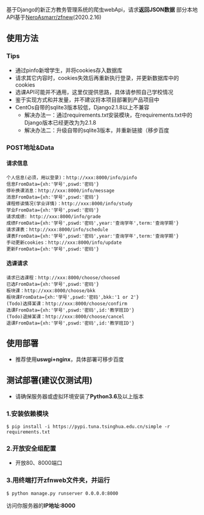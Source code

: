 
基于Django的新正方教务管理系统的爬虫webApi，请求**返回JSON数据**
部分本地API基于[NeroAsmarr/zfnew][1](2020.2.16)

## 使用方法

### Tips

 - 通过pinfo新增学生，并将cookies存入数据库
 - 请求其它内容时，cookies失效后再重新执行登录，并更新数据库中的cookies
 - 选课API可能并不通用，这里仅提供思路，具体请参照自己学校情况
 - 鉴于实现方式和并发量，并不建议将本项目部署到产品项目中
 - CentOs自带的sqlite3版本较低，Django2.1.8以上不兼容
     - 解决办法一：通过requirements.txt安装模块，在requirements.txt中的Django版本已经更改为为2.1.8
     - 解决办法二：升级自带的sqlite3版本，并重新链接（移步百度

### POST地址&Data

#### 请求信息
```
个人信息(必须，用以登录)：http://xxx:8000/info/pinfo
信息FromData={xh:'学号',pswd:'密码'}
停补换课消息：http://xxx:8000/info/message
消息FromData={xh:'学号',pswd:'密码'}
课程修读情况(学业详情)：http://xxx:8000/info/study
学业FromData={xh:'学号',pswd:'密码'}
请求成绩: http://xxx:8000/info/grade
成绩FromData={xh:'学号',pswd:'密码',year:'查询学年',term:'查询学期'}
请求课表：http://xxx:8000/info/schedule
课表FromData={xh:'学号',pswd:'密码',year:'查询学年',term:'查询学期'}
手动更新cookies：http://xxx:8000/info/update
更新FromData={xh:'学号',pswd:'密码'}
```
#### 选课请求
```
请求已选课程：http://xxx:8000/choose/choosed
已选FromData={xh:'学号',pswd:'密码'}
板块课：http://xxx:8000/choose/bkk
板块课FromData={xh:'学号',pswd:'密码',bkk:'1 or 2'}
(Todo)选择某课：http://xxx:8000/choose/confirm
选课FromData={xh:'学号',pswd:'密码',id:'教学班ID'}
(Todo)退掉某课：http://xxx:8000/choose/cancel
退课FromData={xh:'学号',pswd:'密码',id:'教学班ID'}
```

## 使用部署
 - 推荐使用**uswgi+nginx**，具体部署可移步百度

## 测试部署(建议仅测试用)

 - 请确保服务器或虚拟环境安装了**Python3.6**及以上版本

### 1.安装依赖模块

```shell
$ pip install -i https://pypi.tuna.tsinghua.edu.cn/simple -r requirements.txt
```

### 2.开放安全组配置
 - 开放80、8000端口

### 3.用终端打开zfnweb文件夹，并运行

```shell
$ python manage.py runserver 0.0.0.0:8000
```

访问你服务器的**IP地址:8000**

  [1]: https://github.com/NeroAsmarr/zfnew